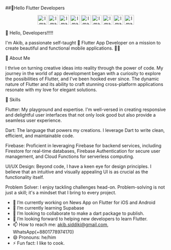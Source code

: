##🙋Hello Flutter Developers

<p align="center">
  <img src="https://upload.wikimedia.org/wikipedia/commons/c/c6/Dart_logo.png" alt="Image 1" height="30" display="inline-block"/>
  <img src="https://web-strapi.mrmilu.com/uploads/flutter_logo_470e9f7491.png" alt="Image 2" height="30" display="inline-block" />
  <img src="https://cdn.iconscout.com/icon/free/png-256/free-firebase-3521427-2944871.png?f=webp" alt="Image 3" height="30" display="inline-block" />
  <img src="https://upload.wikimedia.org/wikipedia/commons/thumb/3/3f/Git_icon.svg/1200px-Git_icon.svg.png" alt="Image 4" height="30" display="inline-block" />
  <img src="https://upload.wikimedia.org/wikipedia/commons/thumb/9/9a/Visual_Studio_Code_1.35_icon.svg/1200px-Visual_Studio_Code_1.35_icon.svg.png" alt="Image 5" height="30" display="inline-block" />
  <img src="https://upload.wikimedia.org/wikipedia/en/5/56/Xcode_14_icon.png" alt="Image 1" height="30" display="inline-block"/>
  <img src="https://upload.wikimedia.org/wikipedia/commons/thumb/c/c1/Android_Studio_icon_%282023%29.svg/2048px-Android_Studio_icon_%282023%29.svg.png" alt="Image 1" height="30" display="inline-block"/>
  <img src="https://developer.android.com/static/distribute/console/images/play-console-blue.png" alt="Image 1" height="30" display="inline-block"/>
  <img src="https://developer.apple.com/help/app-store-connect/get-started/app-store-connect-homepage/images/my_apps_sm_2x.png" alt="Image 1" height="30" display="inline-block"/>
</p>



🚀 Hello, Developers!!!!! 

I'm Akib, 
a passionate self-taught 💙 Flutter App Developer on a mission to create beautiful and functional mobile applications. 👨‍💻

🌟 About Me

I thrive on turning creative ideas into reality through the power of code. My journey in the world of app development began with a curiosity to explore the possibilities of Flutter, and I've been hooked ever since. The dynamic nature of Flutter and its ability to craft stunning cross-platform applications resonate with my love for elegant solutions.

🔧 Skills

Flutter: My playground and expertise. I'm well-versed in creating responsive and delightful user interfaces that not only look good but also provide a seamless user experience.

Dart: The language that powers my creations. I leverage Dart to write clean, efficient, and maintainable code.

Firebase: Proficient in leveraging Firebase for backend services, including Firestore for real-time databases, Firebase Authentication for secure user management, and Cloud Functions for serverless computing.

UI/UX Design: Beyond code, I have a keen eye for design principles. I believe that an intuitive and visually appealing UI is as crucial as the functionality itself.

Problem Solver: I enjoy tackling challenges head-on. Problem-solving is not just a skill; it's a mindset that I bring to every project.


- 🔭 I’m currently working on News App on Flutter for iOS and Android
- 🌱 I’m currently learning Supabase
- 👯 I’m looking to collaborate to make a dart package to publish. 
- 🤔 I’m looking forward to helping new developers to learn Flutter.
- 📫 How to reach me: akib.siddiki@gmail.com, WhatsApp(+8801778974170)
- 😄 Pronouns: he/him
- ⚡ Fun fact: I like to cook.

  



